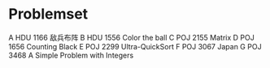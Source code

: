# Problemset

 A	HDU 1166	敌兵布阵
 B	HDU 1556	Color the ball
 C	POJ 2155	Matrix
 D	POJ 1656	Counting Black
 E	POJ 2299	Ultra-QuickSort
 F	POJ 3067	Japan
 G	POJ 3468	A Simple Problem with Integers

